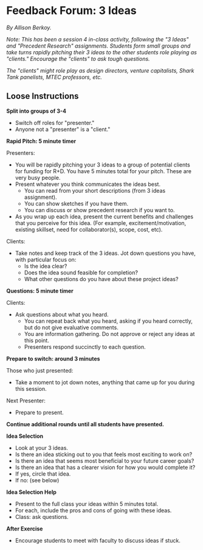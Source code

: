 # Feedback Forum: 3 Ideas

_By Allison Berkoy._

_Note: This has been a session 4 in-class activity, following the "3 Ideas" and "Precedent Research" assignments. Students form small groups and take turns rapidly pitching their 3 ideas to the other students role playing as "clients." Encourage the "clients" to ask tough questions._

_The "clients" might role play as design directors, venture capitalists, Shark Tank panelists, MTEC professors, etc._  
  


## Loose Instructions

**Split into groups of 3-4**
 * Switch off roles for "presenter." 
 * Anyone not a "presenter" is a "client."

**Rapid Pitch: 5 minute timer**

Presenters:  
* You will be rapidly pitching your 3 ideas to a group of potential clients for funding for R+D. You have 5 minutes total for your pitch. These are very busy people.  
* Present whatever you think communicates the ideas best.
  * You can read from your short descriptions (from 3 ideas assignment).
  * You can show sketches if you have them.
  * You can discuss or show precedent research if you want to.
* As you wrap up each idea, present the current benefits and challenges that you perceive for this idea. (For example, excitement/motivation, existing skillset, need for collaborator(s), scope, cost, etc).

Clients:
* Take notes and keep track of the 3 ideas. Jot down questions you have, with particular focus on:
    * Is the idea clear?
    * Does the idea sound feasible for completion?
    * What other questions do you have about these project ideas?

**Questions: 5 minute timer**

Clients:
  * Ask questions about what you heard.   
    * You can repeat back what you heard, asking if you heard correctly, but do not give evaluative comments.
    * You are information gathering. Do not approve or reject any ideas at this point.
    * Presenters respond succinctly to each question.

**Prepare to switch: around 3 minutes**

Those who just presented:  
  *  Take a moment to jot down notes, anything that came up for you during this session.  
  
Next Presenter:
  * Prepare to present.

**Continue additional rounds until all students have presented.**

**Idea Selection**
* Look at your 3 ideas.
* Is there an idea sticking out to you that feels most exciting to work on?
* Is there an idea that seems most beneficial to your future career goals?
* Is there an idea that has a clearer vision for how you would complete it?
* If yes, circle that idea. 
* If no: (see below)

**Idea Selection Help**
* Present to the full class your ideas within 5 minutes total. 
* For each, include the pros and cons of going with these ideas. 
* Class: ask questions.  
  
**After Exercise**
* Encourage students to meet with faculty to discuss ideas if stuck.   


